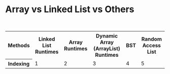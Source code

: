 # Array vs Linked List vs Others

<br/>
<table>
<thread><tr>
    <th> Methods</th>
    <th>Linked List Runtimes</th>
    <th>Array Runtimes</th>
    <th>Dynamic Array (ArrayList) Runtimes</th>
    <th>BST</th>
    <th>Random Access List</th>
  </tr>
  </thread>
<!---->
<tr>
<th>Indexing</th>
  <td>1</td>
  <td>2</td>
  <td>3</td>
  <td>4</td>
  <td>5</td>
</tr>





  <tbody>
